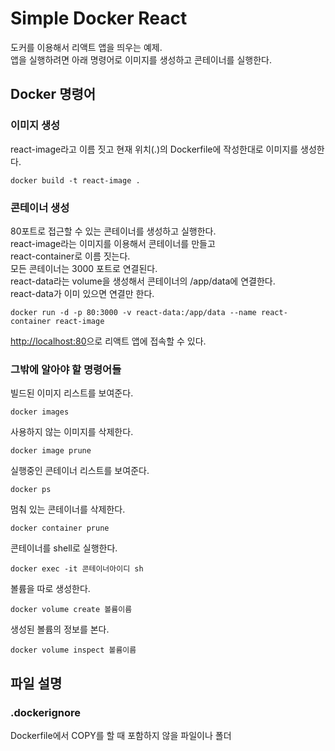 # Simple Docker React

도커를 이용해서 리액트 앱을 띄우는 예제.\
앱을 실행하려면 아래 명령어로 이미지를 생성하고 콘테이너를 실행한다.

## Docker 명령어

### 이미지 생성

react-image라고 이름 짓고 현재 위치(.)의 Dockerfile에 작성한대로 이미지를 생성한다.

```
docker build -t react-image .
```

### 콘테이너 생성
80포트로 접근할 수 있는 콘테이너를 생성하고 실행한다.\
react-image라는 이미지를 이용해서 콘테이너를 만들고\
react-container로 이름 짓는다.\
모든 콘테이너는 3000 포트로 연결된다.\
react-data라는 volume을 생성해서 콘테이너의 /app/data에 연결한다.\
react-data가 이미 있으면 연결만 한다.

```
docker run -d -p 80:3000 -v react-data:/app/data --name react-container react-image
```
[http://localhost:80](http://localhost:80)으로 리액트 앱에 접속할 수 있다.

### 그밖에 알아야 할 명령어들

빌드된 이미지 리스트를 보여준다.

```
docker images
```

사용하지 않는 이미지를 삭제한다.

```
docker image prune
```

실행중인 콘테이너 리스트를 보여준다.

```
docker ps
```

멈춰 있는 콘테이너를 삭제한다.

```
docker container prune
```

콘테이너를 shell로 실행한다.
```
docker exec -it 콘테이너아이디 sh
```

볼륨을 따로 생성한다.
```
docker volume create 볼륨이름
```

생성된 볼륨의 정보를 본다.
```
docker volume inspect 볼륨이름
```

## 파일 설명

### .dockerignore

Dockerfile에서 COPY를 할 때 포함하지 않을 파일이나 폴더